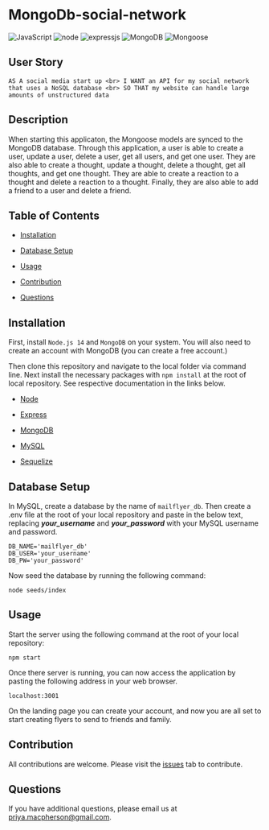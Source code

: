 # MongoDb-social-network

![JavaScript](https://img.shields.io/badge/JavaScript-ES6-green)
![node](https://img.shields.io/badge/node-14-green)
![expressjs](https://img.shields.io/badge/express-4-blue)
![MongoDB](https://img.shields.io/badge/MongoDB-8-blue)
![Mongoose](https://img.shields.io/badge/Mongoose-8-blue)


## User Story

`AS A social media start up <br>
I WANT an API for my social network that uses a NoSQL database <br>
SO THAT my website can handle large amounts of unstructured data`

## Description

When starting this applicaton, the Mongoose models are synced to the MongoDB database.
Through this application, a user is able to create a user, update a user, delete a user, get all users, and get one user. They are also able to create a thought, update a thought, delete a thought, get all thoughts, and get one thought. They are able to create a reaction to a thought and delete a reaction to a thought. Finally, they are also able to add a friend to a user and delete a friend.

## Table of Contents

  * [Installation](#installation)

  * [Database Setup](#database)

  * [Usage](#usage)

  * [Contribution](#contribution)

  * [Questions](#questions)

## Installation

First, install `Node.js 14` and `MongoDB` on your system. You will also need to create an account with MongoDB (you can create a free account.) 

Then clone this repository and navigate to the local folder via command line. Next install the necessary packages with `npm install` at the root of local repository. See respective documentation in the links below.

* [Node](https://nodejs.org/en/)

* [Express](https://docs.npmjs.com/cli/v7/commands/npm-install)

* [MongoDB](https://www.mongodb.com/)

* [MySQL](https://dev.mysql.com/)

* [Sequelize](https://www.npmjs.com/package/sequelize)

## Database Setup

In MySQL, create a database by the name of `mailflyer_db`. Then create a .env file at the root of your local repository and paste in the below text, replacing ***your_username*** and ***your_password*** with your MySQL username and password.

```
DB_NAME='mailflyer_db'
DB_USER='your_username'
DB_PW='your_password'
```

Now seed the database by running the following command:

```
node seeds/index
```

## Usage

Start the server using the following command at the root of your local repository:

```
npm start
```

Once there server is running, you can now access the application by pasting the following address in your web browser.

```
localhost:3001
```

On the landing page you can create your account, and now you are all set to start creating flyers to send to friends and family.

## Contribution 

  All contributions are welcome. Please visit the [issues](https://github.com/haydenkd/MailFlyer/issues) tab  to contribute.

 ## Questions

  If you have additional questions, please email us at priya.macpherson@gmail.com.

  